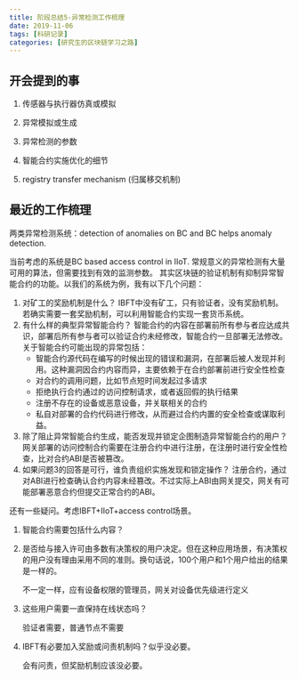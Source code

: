 ```yaml
---
title: 阶段总结5-异常检测工作梳理
date: 2019-11-06
tags: [科研记录]
categories: [研究生的区块链学习之路]
---
```


## 开会提到的事

1. 传感器与执行器仿真或模拟

2. 异常模拟或生成

3. 异常检测的参数

4. 智能合约实施优化的细节

5. registry transfer mechanism (归属移交机制)

## 最近的工作梳理

两类异常检测系统：detection of anomalies on BC and BC helps anomaly detection. 

当前考虑的系统是BC based access control in IIoT. 常规意义的异常检测有大量可用的算法，但需要找到有效的监测参数。
其实区块链的验证机制有抑制异常智能合约的功能。以我们的系统为例，我有以下几个问题：

1. 对矿工的奖励机制是什么？
IBFT中没有矿工，只有验证者，没有奖励机制。若确实需要一套奖励机制，可以利用智能合约实现一套货币系统。
2. 有什么样的典型异常智能合约？
    智能合约的内容在部署前所有参与者应达成共识，部署后所有参与者可以验证合约未经修改，智能合约一旦部署无法修改。关于智能合约可能出现的异常包括：
    - 智能合约源代码在编写的时候出现的错误和漏洞，在部署后被人发现并利用。这种漏洞因合约内容而异，主要依赖于在合约部署前进行安全性检查
    - 对合约的调用问题，比如节点短时间发起过多请求
    - 拒绝执行合约通过的访问控制请求，或者返回假的执行结果
    - 注册不存在的设备或恶意设备，并关联相关的合约
    - 私自对部署的合约代码进行修改，从而避过合约内置的安全检查或谋取利益。
3. 除了阻止异常智能合约生成，能否发现并锁定企图制造异常智能合约的用户？
    网关部署的访问控制合约需要在注册合约中进行注册，在注册时进行安全性检查，比对合约ABI是否被篡改。
4. 如果问题3的回答是可行，谁负责组织实施发现和锁定操作？
    注册合约，通过对ABI进行检查确认合约内容未经篡改。不过实际上ABI由网关提交，网关有可能部署恶意合约但提交正常合约的ABI。

还有一些疑问。考虑IBFT+IIoT+access control场景。

1. 智能合约需要包括什么内容？

2. 是否给与接入许可由多数有决策权的用户决定。但在这种应用场景，有决策权的用户没有理由采用不同的准则。换句话说，100个用户和1个用户给出的结果是一样的。

    不一定一样，应有设备权限的管理员，网关对设备优先级进行定义

3. 这些用户需要一直保持在线状态吗？

    验证者需要，普通节点不需要

4. IBFT有必要加入奖励或问责机制吗？似乎没必要。 

    会有问责，但奖励机制应该没必要。